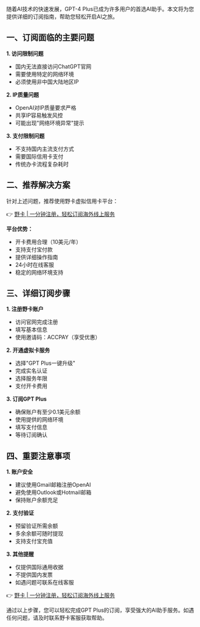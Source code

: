 随着AI技术的快速发展，GPT-4 Plus已成为许多用户的首选AI助手。本文将为您提供详细的订阅指南，帮助您轻松开启AI之旅。

## 一、订阅面临的主要问题

**1. 访问限制问题**
- 国内无法直接访问ChatGPT官网
- 需要使用特定的网络环境
- 必须使用非中国大陆地区IP

**2. IP质量问题**
- OpenAI对IP质量要求严格
- 共享IP容易触发风控
- 可能出现"网络环境异常"提示

**3. 支付限制问题**
- 不支持国内主流支付方式
- 需要国际信用卡支付
- 传统办卡流程复杂耗时

## 二、推荐解决方案

针对上述问题，推荐使用野卡虚拟信用卡平台：

👉 [野卡 | 一分钟注册，轻松订阅海外线上服务](https://bit.ly/bewildcard)

**平台优势：**
- 开卡费用合理（10美元/年）
- 支持支付宝付款
- 提供详细操作指南
- 24小时在线客服
- 稳定的网络环境支持

## 三、详细订阅步骤

**1. 注册野卡账户**
- 访问官网完成注册
- 填写基本信息
- 使用邀请码：ACCPAY（享受优惠）

**2. 开通虚拟卡服务**
- 选择"GPT Plus一键升级"
- 完成实名认证
- 选择服务年限
- 支付开卡费用

**3. 订阅GPT Plus**
- 确保账户有至少0.1美元余额
- 使用提供的网络环境
- 填写支付信息
- 等待订阅确认

## 四、重要注意事项

**1. 账户安全**
- 建议使用Gmail邮箱注册OpenAI
- 避免使用Outlook或Hotmail邮箱
- 保持账户余额充足

**2. 支付验证**
- 预留验证所需余额
- 多余余额可随时提现
- 支持支付宝充值

**3. 其他提醒**
- 仅提供国际通用收据
- 不提供国内发票
- 如遇问题可联系在线客服

👉 [野卡 | 一分钟注册，轻松订阅海外线上服务](https://bit.ly/bewildcard)

通过以上步骤，您可以轻松完成GPT Plus的订阅，享受强大的AI助手服务。如遇任何问题，请及时联系野卡客服获取帮助。